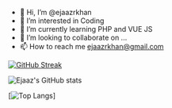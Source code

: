 - 👋 Hi, I’m @ejaazrkhan
- 👀 I’m interested in Coding
- 🌱 I’m currently learning PHP and VUE JS
- 💞️ I’m looking to collaborate on ...
- 📫 How to reach me ejaazrkhan@gmail.com

[![GitHub Streak](https://github-readme-streak-stats.herokuapp.com/?user=ejaazrkhan)](https://git.io/streak-stats)

![Ejaaz's GitHub stats](https://github-readme-stats.vercel.app/api?username=ejaazrkhan&show_icons=true&theme=radical)

[![Top Langs](https://github-readme-stats.vercel.app/api/top-langs/?username=ejaazrkhan&layout=compact)]

<!---
ejaazrkhan/ejaazrkhan is a ✨ special ✨ repository because its `README.md` (this file) appears on your GitHub profile.
You can click the Preview link to take a look at your changes.
--->
